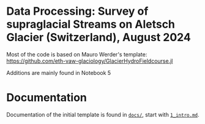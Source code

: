 Data Processing: Survey of supraglacial Streams on Aletsch Glacier (Switzerland), August 2024
==============================================

Most of the code is based on Mauro Werder's template: https://github.com/eth-vaw-glaciology/GlacierHydroFieldcourse.jl

Additions are mainly found in Notebook 5

# Documentation

Documentation of the initial template is found in [`docs/`](docs), start with [`1_intro.md`](docs/1_intro.md).
